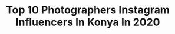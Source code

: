 ---
title: Top 10 Photographers Instagram Influencers In Konya In 2020
description: >-
  Find top photographers Instagram influencers in Konya in 2020. Most popular hashtags: #evdekal #turkey #corona #photography.
platform: Instagram
profiles:
  - username: "pembekeci"
    fullname: >-
      Pamela Spence
    location: "Turkey"
    followers: 57617
    engagement: 92
    commentsToLikes: 0.027539
    avatar: "https://scontent-ams4-1.cdninstagram.com/v/t51.2885-19/s320x320/53595443_276888363218516_6798677502920228864_n.jpg?_nc_ht=scontent-ams4-1.cdninstagram.com&_nc_ohc=bmI-qkJDJU4AX_CfN12&oh=51f471c0d8e92446196b31f530002a9a&oe=5EABF816"
    verified: true
    hashtags: "#bursaetkinlik, #hair, #dancers, #unutulur"
  - username: "photoartsmine"
    fullname: >-
      Aşkım Mine Babaoğlu
    location: "Turkey"
    followers: 11257
    engagement: 1013
    commentsToLikes: 0.076225
    avatar: "https://scontent-lhr8-1.cdninstagram.com/v/t51.2885-19/s320x320/67346322_481107496009935_574605704388673536_n.jpg?_nc_ht=scontent-lhr8-1.cdninstagram.com&_nc_ohc=rCavSfHJJRoAX-UU18O&oh=7f96bab3211c1f1c28868a9682815b02&oe=5EBA60FC"
    verified: false
    hashtags: "#cultureltravel, #hurriyetseyahat, #antikkent, #natgeoanimal"
  - username: "cekimecikiyoruz"
    fullname: >-
      ÇEKİME ÇIKIYORUZ #evdekal
    location: "Turkey"
    followers: 55174
    engagement: 573
    commentsToLikes: 0.013816
    avatar: "https://scontent-amt2-1.cdninstagram.com/v/t51.2885-19/s320x320/79920260_447786546130523_3515724395869896704_n.jpg?_nc_ht=scontent-amt2-1.cdninstagram.com&_nc_ohc=PuVY63wgoxwAX8ezqUh&oh=59402114066527a0ecea45662e054d26&oe=5EB152F8"
    verified: false
    hashtags: "#sabahattinali, #nikon, #benimsehrim, #anadolufotograf"
  - username: "paylastikcaguzel_"
    fullname: >-
      PaylaştıkçaGüzel • Begüm Tekin
    location: "Turkey"
    followers: 48501
    engagement: 215
    commentsToLikes: 0.080309
    avatar: "https://scontent-ams4-1.cdninstagram.com/v/t51.2885-19/s320x320/69235718_2479914785431343_116811187621986304_n.jpg?_nc_ht=scontent-ams4-1.cdninstagram.com&_nc_ohc=bNcntkoOcUsAX8rnzWi&oh=d1b1d8ac9943f9317ce48b98036b405e&oe=5EBBE86D"
    verified: false
    hashtags: "#stayinside, #tealove, #teaoftheday, #kartoffelsalat"
  - username: "sir.photographyy"
    fullname: >-
      @SIR.Photography 📸
    location: "Turkey"
    followers: 9871
    engagement: 1217
    commentsToLikes: 0.028749
    avatar: "https://instagram.fmkz1-1.fna.fbcdn.net/v/t51.2885-19/s150x150/71538839_497585817493365_3519845176472240128_n.jpg?_nc_ht=instagram.fmkz1-1.fna.fbcdn.net&_nc_ohc=fQDKOIjqqTMAX_cPjWE&oh=eef5776d8b28ce5866913f65166e696b&oe=5EA00F9D"
    verified: false
    hashtags: "#konyahane, #siyahbeyazfoto, #fotografcilik, #mevlana"
  - username: "muratdagaslan"
    fullname: >-
      Murat Dağaslan
    location: "Turkey"
    followers: 105024
    engagement: 206
    commentsToLikes: 0.022468
    avatar: "https://scontent-lhr8-1.cdninstagram.com/v/t51.2885-19/s320x320/74603498_494809077827904_3505291181573537792_n.jpg?_nc_ht=scontent-lhr8-1.cdninstagram.com&_nc_ohc=e06Occ1rMF8AX_S4JVf&oh=2d5491ce263b035b31c0b4ac933437ac&oe=5EB95799"
    verified: false
    hashtags: "#natureshot, #lakereflection, #ayasophia, #shadow"
  - username: "bifeyza"
    fullname: >-
      
    location: "Turkey"
    followers: 93134
    engagement: 82
    commentsToLikes: 0.012040
    avatar: "https://scontent-atl3-1.cdninstagram.com/v/t51.2885-19/s320x320/93254872_1570354086450374_8265641132105400320_n.jpg?_nc_ht=scontent-atl3-1.cdninstagram.com&_nc_ohc=5l8FQx0tTT4AX-yTMTy&oh=95fcf7f158ff9f85db2cb863a17a5a18&oe=5EB97266"
    verified: false
    hashtags: "#minimalizm, #cekili, #homeoffice, #saat"
  - username: "muratgermen"
    fullname: >-
      murat germen
    location: "Turkey"
    followers: 17930
    engagement: 182
    commentsToLikes: 0.014379
    avatar: "https://scontent-ams4-1.cdninstagram.com/v/t51.2885-19/s320x320/12930782_797393707061874_474081663_a.jpg?_nc_ht=scontent-ams4-1.cdninstagram.com&_nc_ohc=x__9yB2YWMYAX9RY6wL&oh=3baa602d2e61254edb09f26539f5fdb7&oe=5EB1E947"
    verified: false
    hashtags: "#fulyaerdemci, #coverstory, #works, #slobodandanpaich"
  - username: "semadogan._"
    fullname: >-
      Sema Doğan
    location: "Turkey"
    followers: 12228
    engagement: 1171
    commentsToLikes: 0.032965
    avatar: "https://scontent-ssn1-1.cdninstagram.com/v/t51.2885-19/s320x320/79741191_580016402818853_4443074475788861440_n.jpg?_nc_ht=scontent-ssn1-1.cdninstagram.com&_nc_ohc=AtMRYUWolQYAX80JETk&oh=aa3633baf972795067bdb72f4a54924d&oe=5EA758DD"
    verified: false
    hashtags: "#kamp, #kapadokyabalon, #instagram, #antalyaalanya"
  - username: "gezipduruzzz"
    fullname: >-
      Şeyda 🧿 Recep
    location: "Turkey"
    followers: 8414
    engagement: 2073
    commentsToLikes: 0.015087
    avatar: "https://scontent-lhr8-1.cdninstagram.com/v/t51.2885-19/s320x320/61590094_459701051507831_3450567332512923648_n.jpg?_nc_ht=scontent-lhr8-1.cdninstagram.com&_nc_ohc=fo9hBLba9csAX_F5HFU&oh=a0cafc049b3f6dae52138a26fe1a12f3&oe=5EB898A0"
    verified: false
    hashtags: "#ulabelediyesi, #istanbul, #bafag, #bisiklet"
---